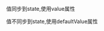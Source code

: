 
<!-- 什么是受控组件? -->
值同步到state,使用value属性

<!-- 什么是非受控组件? -->
值不同步到state,使用defaultValue属性

<!-- React推荐使用受控组件,看似繁琐,但实际更加可控 -->